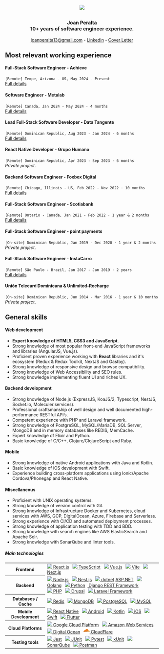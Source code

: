 <p align="center">
<img src="./images/profile.png" width="128px" style="padding: 0; margin: 0;"/><br />
<h2 align="center">
<div style="font-size: 1rem;margin-bottom: 0.4rem;" >
Joan Peralta<br/>10+ years of software engineer experience.</div>
</h2>
<p align="center"><a href="mailto://joanperalta13@gmail.com">joanperalta13@gmail.com</a> - <a href="https://www.linkedin.com/in/joan-peralta/">LinkedIn</a> - <a href="https://github.com/jgdev/resume/blob/main/COVER_LETTER.md">Cover Letter</a></p>
</p>

## Most relevant working experience

#### Full-Stack Software Engineer - Achieve

`[Remote] Tempe, Arizona - US, May 2024 - Present`<br/> [Full details](./achieve.md)

#### Software Engineer - Metalab

`[Remote] Canada, Jan 2024 - May 2024 · 4 months`<br/> [Full details](./metalab.md)

#### Lead Full-Stack Software Developer - Data Tangente

`[Remote] Dominican Republic, Aug 2023 - Jan 2024 · 6 months`<br/> [Full details](./data-tangente.md)

#### React Native Developer - Grupo Humano

`[Remote] Dominican Republic, Apr 2023 - Sep 2023 · 6 months`<br/> _Private project_.

#### Backend Software Engineer - Foxbox Digital

`[Remote] Chicago, Illinois - US, Feb 2022 - Nov 2022 · 10 months`<br/>[Full details](./foxbox-digital.md)

#### Full-Stack Software Engineer - Scotiabank

`[Remote] Ontario - Canada, Jan 2021 - Feb 2022 · 1 year & 2 months`<br/>[Full details](./scotiabank.md)

#### Full-Stack Software Engineer - point payments

`[On-site] Dominican Republic, Jan 2019 - Dec 2020 · 1 year & 2 months`<br/> _Private project_.

#### Full-Stack Software Engineer - InstaCarro

`[Remote] São Paulo - Brazil, Jan 2017 - Jan 2019 · 2 years`<br/>[Full details](./instacarro.md)

#### Unión Telecard Dominicana & Unlimited-Recharge

`[On-site] Dominican Republic, Jun 2014 - Mar 2016 · 1 year & 10 months`<br /> _Private project_.

## General skills

#### Web development

- **Expert knowledge of HTML5, CSS3 and JavaScript**.
- Strong knowledge of most popular front-end JavaScript frameworks and libraries (AngularJS, Vue.js).
- Proficient proven experience working with **React** libraries and it's ecosystem (Redux & Redux Toolkit, NextJS and Gastby).
- Strong knowledge of responsive design and browse compatibility.
- Strong knowledge of Web Accessibility and SEO rules.
- Strong knowledge implementing fluent UI and riches UX.

#### Backend development

- Strong knowledge of Node.js (ExpressJS, KoaJS/2, Typescript, NestJS, Socket.io, Moleculer.services).
- Professional craftsmanship of well design and well documented high-performance RESTful API’s.
- Competent experience with PHP and Laravel framework.
- Strong knowledge of PostgreSQL, MySQL/MariaDB, SQL Server, MongoDB and in memory databases like REDIS, MemCache.
- Expert knowledge of Elixir and Python.
- Basic knowledge of C/C++, Clojure/ClojureScript and Ruby.

#### Mobile

- Strong knowledge of native Android applications with Java and Kotlin.
- Basic knowledge of iOS development with Swift.
- Experience building cross-platform applications using Ionic/Apache Cordova/Phonegap and React Native.

#### Miscellaneous

- Proficient with UNIX operating systems.
- Strong knowledge of version control with Git.
- Strong knowledge of Infrastructure Docker and Kubernetes, cloud services with AWS, GCP, DigitalOcean, Azure, Firebase and Serverless.
- Strong experience with CI/CD and automated deployment processes.
- Strong knowledge of application testing with TDD and BDD.
- Strong knowledge with search engines like AWS ElasticSearch and Apache Solr.
- Strong knowledge with SonarQube and linter tools.

##### Main technologies

<table align="center">
  <tbody>
    <tr>
      <th>Frontend</th>
      <td>
        <a href="https://react.dev/"><img src="./images/react.svg" width="16px"/> React.js</a>&nbsp;&nbsp;
        <a href="https://www.typescriptlang.org/"><img src="./images/typescript.svg" width="22px"/> TypeScript</a>&nbsp;&nbsp;
        <a href="https://vuejs.org/"><img src="./images/vue.svg" width="22px"/> Vue.js</a>&nbsp;&nbsp;
        <a href="https://vitejs.dev/"><img src="./images/vite.svg" width="22px"/> Vite<a>&nbsp;&nbsp;
        <a href="https://nextjs.org/"><img src="./images/nextjs.svg" width="22px"/> Next.js</a>
      </td>
    </tr>
    <tr>
      <th>Backend</th>
      <td>
        <a href="https://nodejs.org"/><img src="./images/nodejs.svg" width="16px"/> Node.js</a>&nbsp;&nbsp;
        <a href="https://nodejs.org"/><img src="./images/nestjs.svg" width="16px"/> Nest.js</a>&nbsp;&nbsp;
        <a href="https://dotnet.microsoft.com/"><img src="./images/dotnet.svg" width="20px"/> dotnet</a>  <a href="https://dotnet.microsoft.com/en-us/apps/aspnet">ASP.NET</a>&nbsp;&nbsp;
        <a href="https://go.dev/"><img src="./images/golang.svg" width="20px"/> Golang</a>&nbsp;&nbsp;
        <a href="https://www.python.org/"><img src="./images/python.svg" width="20px"/> Python</a>&nbsp;&nbsp;<a href="https://www.django-rest-framework.org"> Django REST Framework</a><br/>
        <a href="https//php.net"><img src="./images/php.svg" width="20px"/> PHP</a>&nbsp;&nbsp;
        <a href="https//php.net"><img src="./images/drupal.svg" width="20px"/> Drupal</a>&nbsp;&nbsp;
        <a href="https//php.net"><img src="./images/laravel.png" width="20px"/> Laravel Framework</a>
      </td>
    </tr>
    <tr>
      <th>Databases / Cache</th>
      <td>
        <a href="https://redis.io/"/><img src="./images/redis.svg" width="16px"/> Redis</a>&nbsp;&nbsp;
        <a href="https://www.postgresql.org/"/><img src="./images/mongodb.svg" width="16px"/> MongoDB</a>&nbsp;&nbsp;
        <a href="https://www.postgresql.org/"/><img src="./images/postgres.svg" width="16px"/> PostgreSQL</a>&nbsp;&nbsp;
        <a href="https://www.mysql.com/"/><img src="./images/mysql.svg" width="16px"/> MySQL</a>
      </td>
    </tr>
    <tr>
      <th>Mobile Development</th>
      <td>
        <a href="https://reactnative.dev/"><img src="./images/react-native.svg" width="20px"/> React Native</a>&nbsp;&nbsp;
        <a href="https://developer.android.com/"><img src="./images/android.svg" width="20px"/> Android</a>&nbsp;&nbsp;
        <a href="https://developer.apple.com/ios/"><img src="./images/kotlin.svg" width="20px"/> Kotlin</a>&nbsp;&nbsp;
        <a href="https://developer.apple.com/ios/"><img src="./images/ios.svg" width="20px"/> iOS</a>&nbsp;&nbsp;
        <a href="https://developer.apple.com/ios/"><img src="./images/swift.svg" width="20px"/> Swift</a>&nbsp;&nbsp;
        <a href="https://flutter.dev/"><img src="./images/flutter.svg" width="20px"/> Flutter</a>
      </td>
    </tr>
    <tr>
      <th>Cloud Platforms</th>
      <td>
        <a href="https://developer.android.com/](https://cloud.google.com/"><img src="./images/gcp.svg" width="20px"/> Google Cloud Platform</a>&nbsp;&nbsp;
        <a href="https://aws.amazon.com/"><img src="./images/aws.svg" width="20px"/> Amazon Web Services</a>&nbsp;&nbsp;
        <a href="https://www.digitalocean.com/"><img src="./images/digitalocean.png" width="18px"/> Digital Ocean</a>&nbsp;&nbsp;
        <a href="https://www.cloudflare.com/"><img src="./images/cloudflare.webp" width="20px"/> CloudFlare</a> 
      </td>
    </tr>
    <tr>
      <th>Testing tools</th>
      <td>
        <a href="https://jestjs.io/" rel="nofollow"><img src="./images/jest.svg" width="20px"
            style="max-width: 100%;"> Jest</a>&nbsp;&nbsp;
        <a href="https://junit.org/junit5/" rel="nofollow"><img src="./images/junit.svg"
            width="20px" style="max-width: 100%;"> JUnit</a>&nbsp;&nbsp;
        <a href="https://docs.pytest.org/" rel="nofollow"><img src="./images/pytest.svg"
            width="18px" style="max-width: 100%;"> Pytest</a>&nbsp;&nbsp;
        <a href="https://xunit.net/"><img src="./images/xunit.png" width="16px"
            style="max-width: 100%;"> xUnit</a>&nbsp;&nbsp;
        <a href="https://www.sonarsource.com/products/sonarqube/"><img src="./images/sonarqube.svg" width="16px"
            style="max-width: 100%;"> SonarQube</a>&nbsp;&nbsp;
        <a href="https://www.postman.com/"><img src="./images/postman.svg" width="16px"
            style="max-width: 100%;"> Postman</a>
      </td>
    </tr>
  </tbody>
</table>
